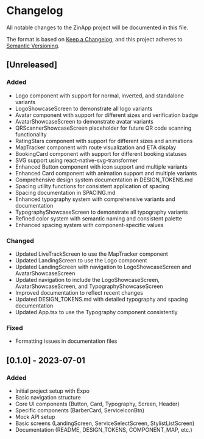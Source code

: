 # Changelog

All notable changes to the ZinApp project will be documented in this file.

The format is based on [Keep a Changelog](https://keepachangelog.com/en/1.0.0/),
and this project adheres to [Semantic Versioning](https://semver.org/spec/v2.0.0.html).

## [Unreleased]

### Added

- Logo component with support for normal, inverted, and standalone variants
- LogoShowcaseScreen to demonstrate all logo variants
- Avatar component with support for different sizes and verification badge
- AvatarShowcaseScreen to demonstrate avatar variants
- QRScannerShowcaseScreen placeholder for future QR code scanning functionality
- RatingStars component with support for different sizes and animations
- MapTracker component with route visualization and ETA display
- BookingCard component with support for different booking statuses
- SVG support using react-native-svg-transformer
- Enhanced Button component with icon support and multiple variants
- Enhanced Card component with animation support and multiple variants
- Comprehensive design system documentation in DESIGN_TOKENS.md
- Spacing utility functions for consistent application of spacing
- Spacing documentation in SPACING.md
- Enhanced typography system with comprehensive variants and documentation
- TypographyShowcaseScreen to demonstrate all typography variants
- Refined color system with semantic naming and consistent palette
- Enhanced spacing system with component-specific values

### Changed

- Updated LiveTrackScreen to use the MapTracker component
- Updated LandingScreen to use the Logo component
- Updated LandingScreen with navigation to LogoShowcaseScreen and AvatarShowcaseScreen
- Updated navigation to include the LogoShowcaseScreen, AvatarShowcaseScreen, and TypographyShowcaseScreen
- Improved documentation to reflect recent changes
- Updated DESIGN_TOKENS.md with detailed typography and spacing documentation
- Updated App.tsx to use the Typography component consistently

### Fixed

- Formatting issues in documentation files

## [0.1.0] - 2023-07-01

### Added

- Initial project setup with Expo
- Basic navigation structure
- Core UI components (Button, Card, Typography, Screen, Header)
- Specific components (BarberCard, ServiceIconBtn)
- Mock API setup
- Basic screens (LandingScreen, ServiceSelectScreen, StylistListScreen)
- Documentation (README, DESIGN_TOKENS, COMPONENT_MAP, etc.)
